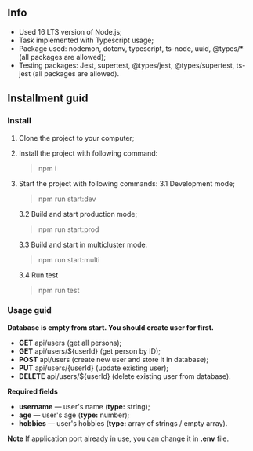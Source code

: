 ## Info
 * Used 16 LTS version of Node.js;
 * Task implemented with Typescript usage;
 * Package used: nodemon, dotenv, typescript, ts-node, uuid, @types/* (all packages are allowed);
 * Testing packages: Jest, supertest, @types/jest, @types/supertest, ts-jest (all packages are allowed).

## Installment guid

### Install

1. Clone the project to your computer;
2. Install the project with following command:
    >  npm i
3. Start the project with following commands:
    3.1 Development mode;
    > npm run start:dev

    3.2 Build and start production mode;
    > npm run start:prod

    3.3 Build and start in multicluster mode.
    > npm run start:multi

    3.4 Run test
    > npm run test

### Usage guid
  **Database is empty from start. You should create user for first.**
  * **GET** api/users (get all persons);
  * **GET** api/users/${userId} (get person by ID);
  * **POST** api/users (create new user and store it in database);
  * **PUT** api/users/{userId} (update existing user);
  * **DELETE** api/users/${userId} (delete existing user from database).

**Required fields**
  * **username** — user's name (**type:** string);
  * **age** — user's age (**type:** number);
  * **hobbies** — user's hobbies (**type:** array of strings / empty array).

**Note**
If application port already in use, you can change it in **.env** file.
